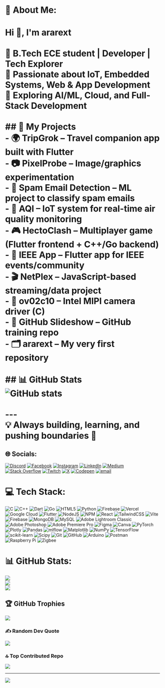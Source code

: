 # 💫 About Me:
# Hi 👋, I'm ararext<br><br>🔹 B.Tech ECE student | Developer | Tech Explorer  <br>🔹 Passionate about IoT, Embedded Systems, Web & App Development  <br>🔹 Exploring AI/ML, Cloud, and Full-Stack Development  <br><br>## 🚀 My Projects<br>- 🌍 **TripGrok** – Travel companion app built with Flutter  <br>- 📷 **PixelProbe** – Image/graphics experimentation  <br>- 📧 **Spam Email Detection** – ML project to classify spam emails  <br>- 🌱 **AQI** – IoT system for real-time air quality monitoring  <br>- 🎮 **HectoClash** – Multiplayer game (Flutter frontend + C++/Go backend)  <br>- 📱 **IEEE App** – Flutter app for IEEE events/community  <br>- 🎬 **NetPlex** – JavaScript-based streaming/data project  <br>- 📸 **ov02c10** – Intel MIPI camera driver (C)  <br>- 📝 **GitHub Slideshow** – GitHub training repo  <br>- 🗂 **ararext** – My very first repository  <br><br>## 📊 GitHub Stats<br>![GitHub stats](https://github-readme-stats.vercel.app/api?username=ararext&show_icons=true&theme=radical)<br><br>---<br>💡 Always building, learning, and pushing boundaries 🚀<br>


## 🌐 Socials:
[![Discord](https://img.shields.io/badge/Discord-%237289DA.svg?logo=discord&logoColor=white)](https://discord.gg/https://discord.gg/xPJZ6cc6) [![Facebook](https://img.shields.io/badge/Facebook-%231877F2.svg?logo=Facebook&logoColor=white)](https://facebook.com/ararext) [![Instagram](https://img.shields.io/badge/Instagram-%23E4405F.svg?logo=Instagram&logoColor=white)](https://instagram.com/kode_blooded) [![LinkedIn](https://img.shields.io/badge/LinkedIn-%230077B5.svg?logo=linkedin&logoColor=white)](https://linkedin.com/in/ararext) [![Medium](https://img.shields.io/badge/Medium-12100E?logo=medium&logoColor=white)](https://medium.com/@ararext) [![Stack Overflow](https://img.shields.io/badge/-Stackoverflow-FE7A16?logo=stack-overflow&logoColor=white)](https://stackoverflow.com/users/ararext) [![Twitch](https://img.shields.io/badge/Twitch-%239146FF.svg?logo=Twitch&logoColor=white)](https://twitch.tv/ararext) [![X](https://img.shields.io/badge/X-black.svg?logo=X&logoColor=white)](https://x.com/ararext) [![Codepen](https://img.shields.io/badge/Codepen-000000?logo=codepen&logoColor=white)](https://codepen.io/ararext) [![email](https://img.shields.io/badge/Email-D14836?logo=gmail&logoColor=white)](mailto:ararext9@gmail.com) 

# 💻 Tech Stack:
![C](https://img.shields.io/badge/c-%2300599C.svg?style=for-the-badge&logo=c&logoColor=white) ![C++](https://img.shields.io/badge/c++-%2300599C.svg?style=for-the-badge&logo=c%2B%2B&logoColor=white) ![Dart](https://img.shields.io/badge/dart-%230175C2.svg?style=for-the-badge&logo=dart&logoColor=white) ![Go](https://img.shields.io/badge/go-%2300ADD8.svg?style=for-the-badge&logo=go&logoColor=white) ![HTML5](https://img.shields.io/badge/html5-%23E34F26.svg?style=for-the-badge&logo=html5&logoColor=white) ![Python](https://img.shields.io/badge/python-3670A0?style=for-the-badge&logo=python&logoColor=ffdd54) ![Firebase](https://img.shields.io/badge/firebase-%23039BE5.svg?style=for-the-badge&logo=firebase) ![Vercel](https://img.shields.io/badge/vercel-%23000000.svg?style=for-the-badge&logo=vercel&logoColor=white) ![Google Cloud](https://img.shields.io/badge/GoogleCloud-%234285F4.svg?style=for-the-badge&logo=google-cloud&logoColor=white) ![Flutter](https://img.shields.io/badge/Flutter-%2302569B.svg?style=for-the-badge&logo=Flutter&logoColor=white) ![NodeJS](https://img.shields.io/badge/node.js-6DA55F?style=for-the-badge&logo=node.js&logoColor=white) ![NPM](https://img.shields.io/badge/NPM-%23CB3837.svg?style=for-the-badge&logo=npm&logoColor=white) ![React](https://img.shields.io/badge/react-%2320232a.svg?style=for-the-badge&logo=react&logoColor=%2361DAFB) ![TailwindCSS](https://img.shields.io/badge/tailwindcss-%2338B2AC.svg?style=for-the-badge&logo=tailwind-css&logoColor=white) ![Vite](https://img.shields.io/badge/vite-%23646CFF.svg?style=for-the-badge&logo=vite&logoColor=white) ![Firebase](https://img.shields.io/badge/firebase-a08021?style=for-the-badge&logo=firebase&logoColor=ffcd34) ![MongoDB](https://img.shields.io/badge/MongoDB-%234ea94b.svg?style=for-the-badge&logo=mongodb&logoColor=white) ![MySQL](https://img.shields.io/badge/mysql-4479A1.svg?style=for-the-badge&logo=mysql&logoColor=white) ![Adobe Lightroom Classic](https://img.shields.io/badge/Adobe%20Lightroom%20Classic-31A8FF.svg?style=for-the-badge&logo=Adobe%20Lightroom%20Classic&logoColor=white) ![Adobe Photoshop](https://img.shields.io/badge/adobe%20photoshop-%2331A8FF.svg?style=for-the-badge&logo=adobe%20photoshop&logoColor=white) ![Adobe Premiere Pro](https://img.shields.io/badge/Adobe%20Premiere%20Pro-9999FF.svg?style=for-the-badge&logo=Adobe%20Premiere%20Pro&logoColor=white) ![Figma](https://img.shields.io/badge/figma-%23F24E1E.svg?style=for-the-badge&logo=figma&logoColor=white) ![Canva](https://img.shields.io/badge/Canva-%2300C4CC.svg?style=for-the-badge&logo=Canva&logoColor=white) ![PyTorch](https://img.shields.io/badge/PyTorch-%23EE4C2C.svg?style=for-the-badge&logo=PyTorch&logoColor=white) ![Plotly](https://img.shields.io/badge/Plotly-%233F4F75.svg?style=for-the-badge&logo=plotly&logoColor=white) ![Pandas](https://img.shields.io/badge/pandas-%23150458.svg?style=for-the-badge&logo=pandas&logoColor=white) ![mlflow](https://img.shields.io/badge/mlflow-%23d9ead3.svg?style=for-the-badge&logo=numpy&logoColor=blue) ![Matplotlib](https://img.shields.io/badge/Matplotlib-%23ffffff.svg?style=for-the-badge&logo=Matplotlib&logoColor=black) ![NumPy](https://img.shields.io/badge/numpy-%23013243.svg?style=for-the-badge&logo=numpy&logoColor=white) ![TensorFlow](https://img.shields.io/badge/TensorFlow-%23FF6F00.svg?style=for-the-badge&logo=TensorFlow&logoColor=white) ![scikit-learn](https://img.shields.io/badge/scikit--learn-%23F7931E.svg?style=for-the-badge&logo=scikit-learn&logoColor=white) ![Scipy](https://img.shields.io/badge/SciPy-%230C55A5.svg?style=for-the-badge&logo=scipy&logoColor=%white) ![Git](https://img.shields.io/badge/git-%23F05033.svg?style=for-the-badge&logo=git&logoColor=white) ![GitHub](https://img.shields.io/badge/github-%23121011.svg?style=for-the-badge&logo=github&logoColor=white) ![Arduino](https://img.shields.io/badge/-Arduino-00979D?style=for-the-badge&logo=Arduino&logoColor=white) ![Postman](https://img.shields.io/badge/Postman-FF6C37?style=for-the-badge&logo=postman&logoColor=white) ![Raspberry Pi](https://img.shields.io/badge/-Raspberry_Pi-C51A4A?style=for-the-badge&logo=Raspberry-Pi) ![Zigbee](https://img.shields.io/badge/zigbee-%23EB0443.svg?style=for-the-badge&logo=zigbee&logoColor=white)
# 📊 GitHub Stats:
![](https://github-readme-stats.vercel.app/api?username=ararext&theme=shadow_red&hide_border=false&include_all_commits=true&count_private=true)<br/>
![](https://nirzak-streak-stats.vercel.app/?user=ararext&theme=shadow_red&hide_border=false)<br/>
![](https://github-readme-stats.vercel.app/api/top-langs/?username=ararext&theme=shadow_red&hide_border=false&include_all_commits=true&count_private=true&layout=compact)

## 🏆 GitHub Trophies
![](https://github-profile-trophy.vercel.app/?username=ararext&theme=shadow_red&no-frame=false&no-bg=false&margin-w=4)

### ✍️ Random Dev Quote
![](https://quotes-github-readme.vercel.app/api?type=horizontal&theme=dark)

### 🔝 Top Contributed Repo
![](https://github-contributor-stats.vercel.app/api?username=ararext&limit=5&theme=shadow_red&combine_all_yearly_contributions=true)

---
[![](https://visitcount.itsvg.in/api?id=ararext&icon=6&color=4)](https://visitcount.itsvg.in)

<!-- Proudly created with GPRM ( https://gprm.itsvg.in ) -->
